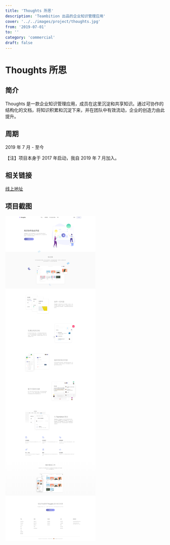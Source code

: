```yaml
---
title: 'Thoughts 所思'
description: 'Teambition 出品的企业知识管理应用'
cover: '../../images/project/thoughts.jpg'
from: '2019-07-01'
to: ''
category: 'commercial'
draft: false
---
```



# Thoughts 所思

## 简介

Thoughts 是一款企业知识管理应用，成员在这里沉淀和共享知识。通过可协作的结构化的文档，将知识积累和沉淀下来，并在团队中有效流动，企业的创造力由此提升。


## 周期

2019 年 7 月 - 至今

【注】项目本身于 2017 年启动，我自 2019 年 7 月加入。

## 相关链接

[线上地址](https://suosi.teambition.net)

## 项目截图

![官网介绍](../../images/project/thoughts/thoughts.png)
